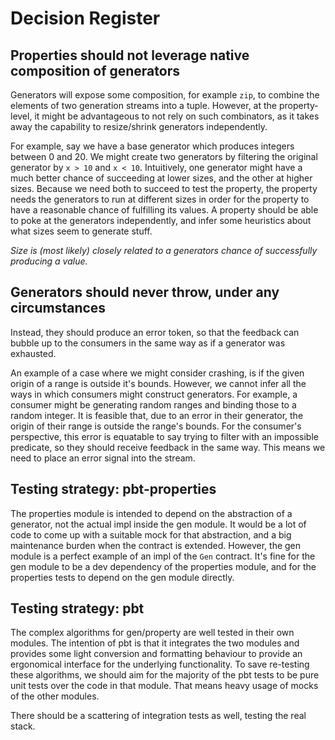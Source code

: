 # Decision Register

## Properties should not leverage native composition of generators

Generators will expose some composition, for example `zip`, to combine the elements of two generation streams into a tuple. However, at the property-level, it might be advantageous to not rely on such combinators, as it takes away the capability to resize/shrink generators independently.

For example, say we have a base generator which produces integers between 0 and 20. We might create two generators by filtering the original generator by `x > 10` and `x < 10`. Intuitively, one generator might have a much better chance of succeeding at lower sizes, and the other at higher sizes. Because we need both to succeed to test the property, the property needs the generators to run at different sizes in order for the property to have a reasonable chance of fulfilling its values. A property should be able to poke at the generators independently, and infer some heuristics about what sizes seem to generate stuff.

_Size is (most likely) closely related to a generators chance of successfully producing a value._

## Generators should never throw, under any circumstances

Instead, they should produce an error token, so that the feedback can bubble up to the consumers in the same way as if a generator was exhausted.

An example of a case where we might consider crashing, is if the given origin of a range is outside it's bounds. However, we cannot infer all the ways in which consumers might construct generators. For example, a consumer might be generating random ranges and binding those to a random integer. It is feasible that, due to an error in their generator, the origin of their range is outside the range's bounds. For the consumer's perspective, this error is equatable to say trying to filter with an impossible predicate, so they should receive feedback in the same way. This means we need to place an error signal into the stream.

## Testing strategy: pbt-properties

The properties module is intended to depend on the abstraction of a generator, not the actual impl inside the gen module. It would be a lot of code to come up with a suitable mock for that abstraction, and a big maintenance burden when the contract is extended. However, the gen module is a perfect example of an impl of the `Gen` contract. It's fine for the gen module to be a dev dependency of the properties module, and for the properties tests to depend on the gen module directly.

## Testing strategy: pbt

The complex algorithms for gen/property are well tested in their own modules. The intention of pbt is that it integrates the two modules and provides some light conversion and formatting behaviour to provide an ergonomical interface for the underlying functionality. To save re-testing these algorithms, we should aim for the majority of the pbt tests to be pure unit tests over the code in that module. That means heavy usage of mocks of the other modules.

There should be a scattering of integration tests as well, testing the real stack.

